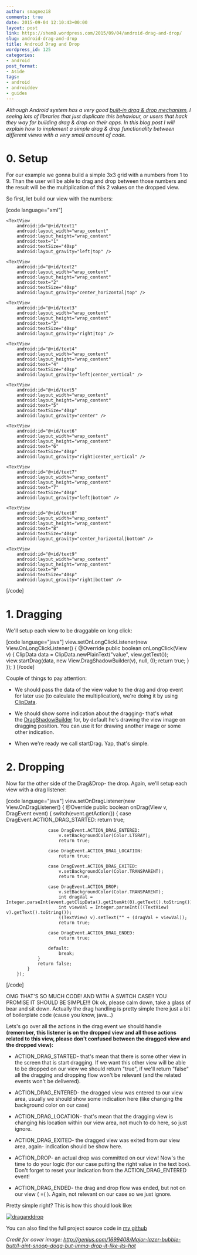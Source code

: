 ```yaml
---
author: smagnezi8
comments: true
date: 2015-09-04 12:10:43+00:00
layout: post
link: https://shem8.wordpress.com/2015/09/04/android-drag-and-drop/
slug: android-drag-and-drop
title: Android Drag and Drop
wordpress_id: 125
categories:
- android
post_format:
- Aside
tags:
- android
- androiddev
- guides
---
```


_Although Android system has a very good [built-in drag & drop mechanism](http://developer.android.com/guide/topics/ui/drag-drop.html), I seeing lots of libraries that just duplicate this behaviour, or users that hack they way for building drag & drop on their apps. In this blog post I will explain how to implement a simple drag & drop functionality between different views with a very small amount of code._
<!--more-->


# 0. Setup


For our example we gonna build a simple 3x3 grid with a numbers from 1 to 9. Than the user will be able to drag and drop between those numbers and the result will be the multiplication of this 2 values on the dropped view.

So first, let build our view with the numbers:

[code language="xml"]
<FrameLayout xmlns:android="http://schemas.android.com/apk/res/android"
    xmlns:tools="http://schemas.android.com/tools" android:layout_width="match_parent"
    android:layout_height="match_parent"
    android:padding="20dp"
    tools:context=".MainActivityFragment">

    <TextView
        android:id="@+id/text1"
        android:layout_width="wrap_content"
        android:layout_height="wrap_content"
        android:text="1"
        android:textSize="40sp"
        android:layout_gravity="left|top" />

    <TextView
        android:id="@+id/text2"
        android:layout_width="wrap_content"
        android:layout_height="wrap_content"
        android:text="2"
        android:textSize="40sp"
        android:layout_gravity="center_horizontal|top" />

    <TextView
        android:id="@+id/text3"
        android:layout_width="wrap_content"
        android:layout_height="wrap_content"
        android:text="3"
        android:textSize="40sp"
        android:layout_gravity="right|top" />

    <TextView
        android:id="@+id/text4"
        android:layout_width="wrap_content"
        android:layout_height="wrap_content"
        android:text="4"
        android:textSize="40sp"
        android:layout_gravity="left|center_vertical" />

    <TextView
        android:id="@+id/text5"
        android:layout_width="wrap_content"
        android:layout_height="wrap_content"
        android:text="5"
        android:textSize="40sp"
        android:layout_gravity="center" />

    <TextView
        android:id="@+id/text6"
        android:layout_width="wrap_content"
        android:layout_height="wrap_content"
        android:text="6"
        android:textSize="40sp"
        android:layout_gravity="right|center_vertical" />

    <TextView
        android:id="@+id/text7"
        android:layout_width="wrap_content"
        android:layout_height="wrap_content"
        android:text="7"
        android:textSize="40sp"
        android:layout_gravity="left|bottom" />

    <TextView
        android:id="@+id/text8"
        android:layout_width="wrap_content"
        android:layout_height="wrap_content"
        android:text="8"
        android:textSize="40sp"
        android:layout_gravity="center_horizontal|bottom" />

    <TextView
        android:id="@+id/text9"
        android:layout_width="wrap_content"
        android:layout_height="wrap_content"
        android:text="9"
        android:textSize="40sp"
        android:layout_gravity="right|bottom" />
</FrameLayout>
[/code]




# 1. Dragging


We'll setup each view to be draggable on long click:

[code language="java"]
view.setOnLongClickListener(new View.OnLongClickListener() {
    @Override
        public boolean onLongClick(View v) {
            ClipData data = ClipData.newPlainText("value", view.getText());
            view.startDrag(data, new View.DragShadowBuilder(v), null, 0);
            return true;
        }
    });
}
[/code]

Couple of things to pay attention:




  * We should pass the data of the view value to the drag and drop event for later use (to calculate the multiplication), we're doing it by using [ClipData](http://developer.android.com/reference/android/content/ClipData.html).


  * We should show some indication about the dragging- that's what the [DragShadowBuilder](http://developer.android.com/reference/android/view/View.DragShadowBuilder.html) for, by default he's drawing the view image on dragging position. You can use it for drawing another image or some other indication.


  * When we're ready we call startDrag. Yap, that's simple.





# 2. Dropping


Now for the other side of the Drag&Drop- the drop. Again, we'll setup each view with a drag listener:

[code language="java"]
        view.setOnDragListener(new View.OnDragListener() {
            @Override
            public boolean onDrag(View v, DragEvent event) {
                switch(event.getAction()) {
                    case DragEvent.ACTION_DRAG_STARTED:
                        return true;

                    case DragEvent.ACTION_DRAG_ENTERED:
                        v.setBackgroundColor(Color.LTGRAY);
                        return true;

                    case DragEvent.ACTION_DRAG_LOCATION:
                        return true;

                    case DragEvent.ACTION_DRAG_EXITED:
                        v.setBackgroundColor(Color.TRANSPARENT);
                        return true;

                    case DragEvent.ACTION_DROP:
                        v.setBackgroundColor(Color.TRANSPARENT);
                        int dragVal = Integer.parseInt(event.getClipData().getItemAt(0).getText().toString());
                        int viewVal = Integer.parseInt(((TextView) v).getText().toString());
                        ((TextView) v).setText("" + (dragVal + viewVal));
                        return true;

                    case DragEvent.ACTION_DRAG_ENDED:
                        return true;

                    default:
                        break;
                }
                return false;
            }
        });
[/code]

OMG THAT'S SO MUCH CODE! AND WITH A SWITCH CASE!! YOU PROMISE IT SHOULD BE SIMPLE!!!
Ok ok, please calm down, take a glass of bear and sit down. Actually the drag handling is pretty simple there just a bit of boilerplate code (cause you know, java...)

Lets's go over all the actions in the drag event we should handle **(remember, this listener is on the dropped view and all those actions related to this view, please don't confused between the dragged view and the dropped view):**




  * ACTION_DRAG_STARTED- that's mean that there is some other view in the screen that is start dragging. If we want this other view will be able to be dropped on our view we should return "true", if we'll return "false" all the dragging and dropping flow won't be relevant (and the related events won't be delivered).


  * ACTION_DRAG_ENTERED- the dragged view was entered to our view area, usually we should show some indication here (like changing the background color on our case)


  * ACTION_DRAG_LOCATION- that's mean that the dragging view is changing his location within our view area, not much to do here, so just ignore.


  * ACTION_DRAG_EXITED- the dragged view was exited from our view area, again- indication should be show here.


  * ACTION_DROP- an actual drop was committed on our view! Now's the time to do your logic (for our case putting the right value in the text box). Don't forget to reset your indication from the ACTION_DRAG_ENTERED event!


  * ACTION_DRAG_ENDED- the drag and drop flow was ended, but not on our view ( =( ). Again, not relevant on our case so we just ignore.


Pretty simple right? This is how this should look like:

[![draganddrop](https://shem8.files.wordpress.com/2015/09/draganddrop.gif?w=180)](https://shem8.files.wordpress.com/2015/09/draganddrop.gif)

You can also find the full project source code in [my github](https://github.com/shem8/AndroidDragAndDrop)

_Credit for cover image: http://genius.com/1699408/Major-lazer-bubble-butt/I-aint-snoop-dogg-but-imma-drop-it-like-its-hot_
